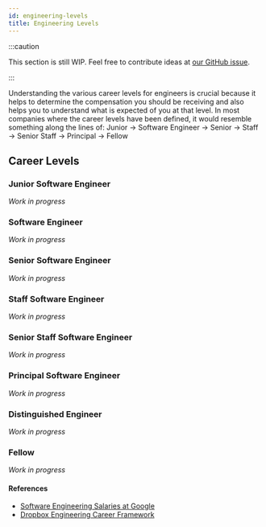 ```yaml
---
id: engineering-levels
title: Engineering Levels
---
```


:::caution

This section is still WIP. Feel free to contribute ideas at [our GitHub issue](https://github.com/yangshun/tech-interview-handbook/issues/222).

:::

Understanding the various career levels for engineers is crucial because it helps to determine the compensation you should be receiving and also helps you to understand what is expected of you at that level. In most companies where the career levels have been defined, it would resemble something along the lines of: Junior → Software Engineer → Senior → Staff → Senior Staff → Principal → Fellow

## Career Levels

### Junior Software Engineer

_Work in progress_

### Software Engineer

_Work in progress_

### Senior Software Engineer

_Work in progress_

### Staff Software Engineer

_Work in progress_

### Senior Staff Software Engineer

_Work in progress_

### Principal Software Engineer

_Work in progress_

### Distinguished Engineer

_Work in progress_

### Fellow

_Work in progress_

#### References

- [Software Engineering Salaries at Google](https://careerkarma.com/blog/software-engineering-salary-google/)
- [Dropbox Engineering Career Framework](https://dropbox.github.io/dbx-career-framework/overview.html)
